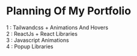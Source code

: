 <h1>Planning Of My Portfolio</h1>

1 : Tailwandcss + Animations And Hovers
</br>
2 : ReactJs + React Libraries
</br>
3 : Javascript Animations
</br>
4 : Popup Libraries